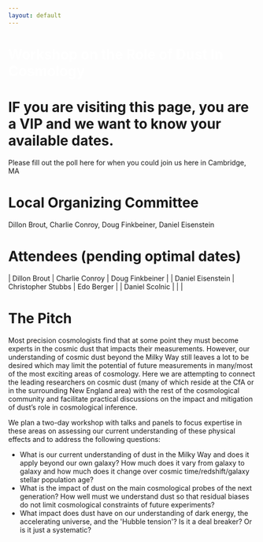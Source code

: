 ```yaml
---
layout: default
---
```


# <span style="color:white">Workshop on the Role of Dust In Cosmology</span>

# IF you are visiting this page, you are a VIP and we want to know your available dates.

Please fill out the poll here for when you could join us here in Cambridge, MA


# Local Organizing Committee

Dillon Brout, Charlie Conroy, Doug Finkbeiner, Daniel Eisenstein

# Attendees (pending optimal dates)

| Dillon Brout  | Charlie Conroy | Doug Finkbeiner  |
| Daniel Eisenstein | Christopher Stubbs   | Edo Berger  |
| Daniel Scolnic    |       |    |

# The Pitch
Most precision cosmologists find that at some point they must become experts in the cosmic dust that impacts their measurements. However, our understanding of cosmic dust beyond the Milky Way still leaves a lot to be desired which may limit the potential of future measurements in many/most of the most exciting areas of cosmology. Here we are attempting to connect the leading researchers on cosmic dust (many of which reside at the CfA or in the surrounding New England area) with the rest of the cosmological community and facilitate practical discussions on the impact and mitigation of dust’s role in cosmological inference.

We plan a two-day workshop with talks and panels to focus expertise in these areas on assessing our current understanding of these physical effects and to address the following questions:
* What is our current understanding of dust in the Milky Way and does it apply beyond our own galaxy? How much does it vary from galaxy to galaxy and how much does it change over cosmic time/redshift/galaxy stellar population age?
* What is the impact of dust on the main cosmological probes of the next generation? How well must we understand dust so that residual biases do not limit cosmological constraints of future experiments?
* What impact does dust have on our understanding of dark energy, the accelerating universe, and the 'Hubble tension'? Is it a deal breaker? Or is it just a systematic?

